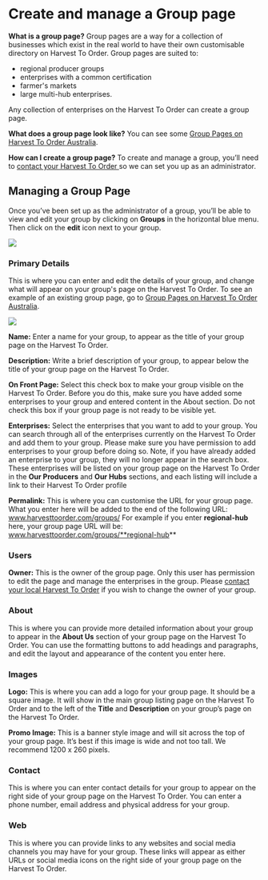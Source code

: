# Create and manage a Group page

**What is a group page?** Group pages are a way for a collection of businesses which exist in the real world to have their own customisable directory on Harvest To Order. Group pages are suited to:

* regional producer groups
* enterprises with a common certification
* farmer's markets
* large multi-hub enterprises.

Any collection of enterprises on the Harvest To Order can create a group page. 

**What does a group page look like?** You can see some [Group Pages on Harvest To Order Australia](https://harvesttoorder.com/groups).

**How can I create a group page?** To create and manage a group, you’ll need to [contact your Harvest To Order ](https://www.harvesttoorder.com/find-your-local-open-food-network/)so we can set you up as an administrator.

## Managing a Group Page

Once you’ve been set up as the administrator of a group, you’ll be able to view and edit your group by clicking on **Groups** in the horizontal blue menu. Then click on the **edit** icon next to your group.

![](../../.gitbook/assets/screen-shot-2019-11-14-at-11.28.47-am.png)

### **Primary Details**

This is where you can enter and edit the details of your group, and change what will appear on your group's page on the Harvest To Order. To see an example of an existing group page, go to [Group Pages on Harvest To Order Australia](https://harvesttoorder.com/groups). 

![](../../.gitbook/assets/screen-shot-2019-11-14-at-11.31.45-am.png)

**Name:** Enter a name for your group, to appear as the title of your group page on the Harvest To Order.

**Description:** Write a brief description of your group, to appear below the title of your group page on the Harvest To Order. 

**On Front Page:** Select this check box to make your group visible on the Harvest To Order. Before you do this, make sure you have added some enterprises to your group and entered content in the About section. Do not check this box if your group page is not ready to be visible yet.  

**Enterprises:** Select the enterprises that you want to add to your group. You can search through all of the enterprises currently on the Harvest To Order and add them to your group. Please make sure you have permission to add enterprises to your group before doing so. Note, if you have already added an enterprise to your group, they will no longer appear in the search box. These enterprises will be listed on your group page on the Harvest To Order in the **Our Producers** and **Our Hubs** sections, and each listing will include a link to their Harvest To Order profile

**Permalink:** This is where you can customise the URL for your group page. What you enter here will be added to the end of the following URL: www.harvesttoorder.com/groups/ For example if you enter **regional-hub** here, your group page URL will be: www.harvesttoorder.com/groups/**regional-hub**

### Users

**Owner:** This is the owner of the group page. Only this user has permission to edit the page and manage the enterprises in the group. Please [contact your local Harvest To Order](https://www.harvesttoorder.com/find-your-local-open-food-network/) if you wish to change the owner of your group.

### About

This is where you can provide more detailed information about your group to appear in the **About Us** section of your group page on the Harvest To Order. You can use the formatting buttons to add headings and paragraphs, and edit the layout and appearance of the content you enter here.

### Images

**Logo:** This is where you can add a logo for your group page. It should be a square image. It will show in the main group listing page on the Harvest To Order and to the left of the **Title** and **Description** on your group’s page on the Harvest To Order.

**Promo Image:** This is a banner style image and will sit across the top of your group page. It’s best if this image is wide and not too tall. We recommend 1200 x 260 pixels.

### Contact

This is where you can enter contact details for your group to appear on the right side of your group page on the Harvest To Order. You can enter a phone number, email address and physical address for your group.

### Web

This is where you can provide links to any websites and social media channels you may have for your group. These links will appear as either URLs or social media icons on the right side of your group page on the Harvest To Order.

